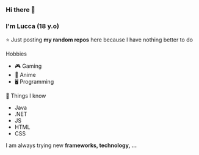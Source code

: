 ### Hi there 👋

### I'm Lucca (18 y.o)

⭐ Just posting **my random repos** here because I have nothing better to do 

Hobbies
- 🎮 Gaming
- 📀 Anime
- 🖥️ Programming

📃 Things I know
- Java
- .NET
- JS
- HTML
- CSS

I am always trying new **frameworks, technology, ...** 
